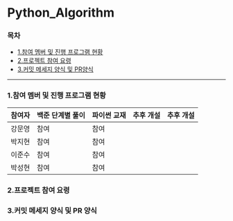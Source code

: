 # Python_Algorithm

### 목차
* [1.참여 멤버 및 진행 프로그램 현황](#1참여-멤버-및-진행-프로그램-현황)
* [2.프로젝트 참여 요령](#2프로젝트-참여-요령)
* [3.커밋 메세지 양식 및 PR양식](#3커밋-메세지-양식-및-pr-양식)
---

### 1.참여 멤버 및 진행 프로그램 현황   

| 참여자 |   백준 단계별 풀이   |   파이썬 교재  |    추후 개설  |   추후 개설    |
| :----: | ---- | ---- | ---- | ---- |
| 강문영 |   참여   |  참여    |      |      |
| 박지현 |   참여   |    참여  |      |      |
| 이준수 |  참여    |   참여   |      |      |
| 박성현 |  참여    |    참여  |      |      |

### 2.프로젝트 참여 요령
   
### 3.커밋 메세지 양식 및 PR 양식
